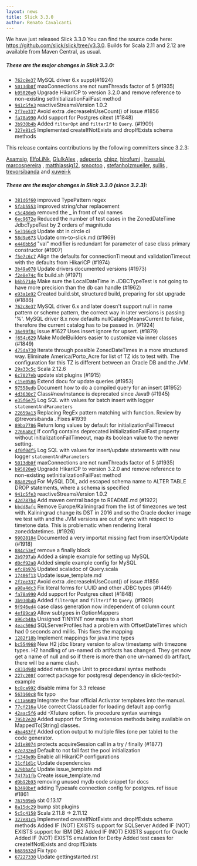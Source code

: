 ```yaml
---
layout: news
title: Slick 3.3.0
author: Renato Cavalcanti
---
```

We have just released Slick 3.3.0
You can find the source code here: <https://github.com/slick/slick/tree/v3.3.0>.
Builds for Scala 2.11 and 2.12 are available from Maven Central, as usual.

##### These are the major changes in Slick 3.3.0:

* [``762c8e37``](https://github.com/slick/slick/commit/762c8e37a844ae07cc5293e2a9b9cb25e941de84) MySQL driver 6.x suppt(#1924)
* [``5013db0f``](https://github.com/slick/slick/commit/5013db0fb332379bcccad1f654f8c40b4ffbc7d7) maxConnections are not numThreads factor of 5 (#1935)
* [``b95020e0``](https://github.com/slick/slick/commit/b95020e07b029eae15d3a5fec6ced09582d7c16a) Upgrade HikariCP to version 3.2.0 and remove reference to non-existing setInitializationFailFast method
* [``941c5fe3``](https://github.com/slick/slick/commit/941c5fe3ced63c2f3ffac0a4594a72c2b5a65ee9) reactiveStreamsVersion 1.0.2
* [``2f7ee337``](https://github.com/slick/slick/commit/2f7ee337921f9781071b4d8d38e3fc2b7f3ef1ca) Avoid extra .decreaseInUseCount() of issue #1856
* [``fa78a990``](https://github.com/slick/slick/commit/fa78a990f71bc6f15e0fba817b8856e2aa8f0d0e) Add support for Postgres citext (#1848)
* [``3b930b4b``](https://github.com/slick/slick/commit/3b930b4b694891b759acacfe7ebd9b737a84277a) Added `filterOpt` and `filterIf` to `Query`. (#1909)
* [``327e81c5``](https://github.com/slick/slick/commit/327e81c56b528af40aae0718598f6096ffb9b533) Implemented createIfNotExists and dropIfExists schema methods


This release contains contributions by the following committers since 3.2.3:

[Asamsig](https://github.com/Asamsig), [ElfoLiNk](https://github.com/ElfoLiNk), [GlulkAlex](https://github.com/GlulkAlex)
, [adeperio](https://github.com/adeperio), [chipz](https://github.com/chipz), [hirofumi](https://github.com/hirofumi)
, [hvesalai](https://github.com/hvesalai), [marcospereira](https://github.com/marcospereira)
, [matthiassig12](https://github.com/matthiassig12), [smootoo](https://github.com/smootoo)
, [stefanholzmueller](https://github.com/stefanholzmueller), [sullis](https://github.com/sullis)
, [trevorsibanda](https://github.com/trevorsibanda)
and [xuwei-k](https://github.com/xuwei-k)

##### These are the major changes in Slick 3.3.0 (since 3.2.3):

* [``381d6f60``](https://github.com/slick/slick/commit/381d6f606e05e35273482bca95775af74c7cd550) improved TypePattern regex
* [``5fab5553``](https://github.com/slick/slick/commit/5fab5553142e15a2548f9ad894fe36cf0a99db6f) improved string/char replacement
* [``c5c48deb``](https://github.com/slick/slick/commit/c5c48deba1b1a34a25206cafa9b9ee270e2a7ef7) removed the _ in front of val names
* [``6ec9672e``](https://github.com/slick/slick/commit/6ec9672e7cb87d6f2e4010610a27d64fe95dc6b6) Reduced the number of test cases in the ZonedDateTime JdbcTypeTest by 2 orders of magnitude
* [``5e3166c8``](https://github.com/slick/slick/commit/5e3166c8d061c81c375d38794a9ad616b238946e) Update sbt in circle ci
* [``58d9e673``](https://github.com/slick/slick/commit/58d9e6738d0f2d6980481cc5acf930a60b397d74) Update orm-to-slick.md (#1969)
* [``e446bb5d``](https://github.com/slick/slick/commit/e446bb5d1e19ea45ea36ccc4e16bba7788ba5a04) "val" modifier is redundant for parameter of case class primary constructor (#1907)
* [``f5e7c6c7``](https://github.com/slick/slick/commit/f5e7c6c70ba58c08a95d43413664a03586a6c2c8) Align the defaults for connectionTimeout and validationTimeout with the defaults from HikariCP (#1974)
* [``3b49a078``](https://github.com/slick/slick/commit/3b49a0784955ebef13cc124443d8719b1b76eb68) Update drivers documented versions (#1973)
* [``f2e8e74c``](https://github.com/slick/slick/commit/f2e8e74c8e3c3c4f745243d121d80411a94bb439) fix build.sh (#1971)
* [``b6b571de``](https://github.com/slick/slick/commit/b6b571de8204e4ef333b975ed08b5d8f64fdfcef) Make sure the LocalDateTime in JDBCTypeTest is not going to have more precision than the db can handle (#1962)
* [``e93a1e92``](https://github.com/slick/slick/commit/e93a1e923b4b57eea477240892156e09ff15e672) Created build.sbt, structured build, preparing for sbt upgrade (#1886)
* [``762c8e37``](https://github.com/slick/slick/commit/762c8e37a844ae07cc5293e2a9b9cb25e941de84) MySQL driver 6.x and later doesn't support null in name pattern or scheme pattern, the correct way in later versions is passing '%'. MySQL driver 8.x now defaults nullCatalogMeansCurrent to false, therefore the current catalog has to be passed in. (#1924)
* [``36e99f8c``](https://github.com/slick/slick/commit/36e99f8cc23326ebe71c05e878331e1dd034f6d2) issue #1627 Uses insert ignore for upsert. (#1879)
* [``f654c629``](https://github.com/slick/slick/commit/f654c6294375d40ae017d8e0edb9de974b533370) Make ModelBuilders easier to customize via inner classes (#1849)
* [``475da730``](https://github.com/slick/slick/commit/475da73051361651f4766b1849df33608ecec468) Iterate through possible ZonedDateTimes in a more structured way. Eliminate America/Porto_Acre for list of TZ ids to test with. The configuration for this TZ is different between an Oracle DB and the JVM.
* [``29a33c5c``](https://github.com/slick/slick/commit/29a33c5c78545623bf8e14d821086bbe3da17790) Scala 2.12.6
* [``6c7027eb``](https://github.com/slick/slick/commit/6c7027eba3f5d7a31e4e6ef97c831fbdefa648f8) update sbt plugins (#1915)
* [``c15e0586``](https://github.com/slick/slick/commit/c15e0586f9767be03d8f13c5200b896706afc53f) Extend docu for update queries (#1953)
* [``97558edb``](https://github.com/slick/slick/commit/97558edb3767d96a68daf67b877ad75b46f446f6) Document how to do a compiled query for an insert (#1952)
* [``4d3630c7``](https://github.com/slick/slick/commit/4d3630c747f8603454195b2ca229233150d81fc3) Class#newInstance is deprecated since Java9 (#1945)
* [``e35f6e75``](https://github.com/slick/slick/commit/e35f6e75d89beb38491f39cace7a81bfa3fc40a3) Log SQL with values for batch insert with logger `statementAndParameters`
* [``22659a13``](https://github.com/slick/slick/commit/22659a139824e19115466bf4ce6823e6def1e8dc) Replacing RegEx pattern matching with function. Review by @trevorsibanda . Fixes #1939
* [``89ba7786``](https://github.com/slick/slick/commit/89ba7786eb7e067c2c9843127c2d97f1ad0d6c16) Return long values by default for initializationFailTimeout
* [``2766a8cf``](https://github.com/slick/slick/commit/2766a8cf1d82fd46c96b2812037f9edbebb0d984) If config contains deprecated initializationFailFast property without initializationFailTimeout, map its boolean value to the newer setting.
* [``4f0f0df5``](https://github.com/slick/slick/commit/4f0f0df52deb85182298a7d5076adfcb0c85f08c) Log SQL with values for insert/update statements with new logger `statementAndParameters`
* [``5013db0f``](https://github.com/slick/slick/commit/5013db0fb332379bcccad1f654f8c40b4ffbc7d7) maxConnections are not numThreads factor of 5 (#1935)
* [``b95020e0``](https://github.com/slick/slick/commit/b95020e07b029eae15d3a5fec6ced09582d7c16a) Upgrade HikariCP to version 3.2.0 and remove reference to non-existing setInitializationFailFast method
* [``88a829cd``](https://github.com/slick/slick/commit/88a829cd1593925646c5944a27fcb3f5be1046e1) For MySQL DDL, add escaped schema name to ALTER TABLE DROP statements, where a schema is specified
* [``941c5fe3``](https://github.com/slick/slick/commit/941c5fe3ced63c2f3ffac0a4594a72c2b5a65ee9) reactiveStreamsVersion 1.0.2
* [``42d787b4``](https://github.com/slick/slick/commit/42d787b4950fe876569b5fd68e98c4e0379ac83c) Add maven central badge to README.md (#1922)
* [``bbdd8afc``](https://github.com/slick/slick/commit/bbdd8afc25672fd903039dfac33f9295159d0a48) Remove Europe/Kaliningrad from the list of timezones we test with. Kaliningrad change its DST in 2016 and so the Oracle docker image we test with and the JVM versions are out of sync with respect to timetone data. This is problematic when rendering literal zoneddatetimes. (#1926)
* [``99028184``](https://github.com/slick/slick/commit/990281848aa389e86acf1e2a4252bc8b64d82116) Documented a very importat missing fact from insertOrUpdate (#1918)
* [``884c53ef``](https://github.com/slick/slick/commit/884c53ef3b8c296c90db47dd1ad5076c5cca809d) remove a finally block
* [``2b9797ab``](https://github.com/slick/slick/commit/2b9797ab93bdaa884d467d1d52c7a7f9dbc3c438) Added a simple example for setting up MySQL
* [``d0cf92a8``](https://github.com/slick/slick/commit/d0cf92a83f9101b3c6bc83e0bea04aa6e57dceae) Added simple example config for MySQL
* [``efc8b976``](https://github.com/slick/slick/commit/efc8b97676f28a3375a25e18b54c7f768569f2fb) Updated scaladoc of Query.scala
* [``17406f13``](https://github.com/slick/slick/commit/17406f13159361df52a3d017fda1d22bdc40599f) Update issue_template.md
* [``2f7ee337``](https://github.com/slick/slick/commit/2f7ee337921f9781071b4d8d38e3fc2b7f3ef1ca) Avoid extra .decreaseInUseCount() of issue #1856
* [``a98a4dc3``](https://github.com/slick/slick/commit/a98a4dc3de3a0f17697279aade81da2ef4bd60a0) Fix literal forms for UUID and other JDBC types (#1449)
* [``fa78a990``](https://github.com/slick/slick/commit/fa78a990f71bc6f15e0fba817b8856e2aa8f0d0e) Add support for Postgres citext (#1848)
* [``3b930b4b``](https://github.com/slick/slick/commit/3b930b4b694891b759acacfe7ebd9b737a84277a) Added `filterOpt` and `filterIf` to `Query`. (#1909)
* [``9f946ed4``](https://github.com/slick/slick/commit/9f946ed421668b10cd00de1df3d83f2111ecede1) case class generation now independent of column count
* [``4ef89ca9``](https://github.com/slick/slick/commit/4ef89ca97a7bd46762f741aec5307ceeb0e0bfc7) Allow subtypes in OptionMappers
* [``a96cb48a``](https://github.com/slick/slick/commit/a96cb48ad3fa9e3a579db9b32db2e29394282240) Unsigned TINYINT now maps to a short
* [``4eac506d``](https://github.com/slick/slick/commit/4eac506d714fb97bb97797770212d32ef3835a07) SQLServerProfiles had a problem with OffsetDateTimes which had 0 seconds and millis. This fixes the mapping
* [``1282f18b``](https://github.com/slick/slick/commit/1282f18b00db039a52bf3a64a384a04eb01344f1) Implement mappings for java.time types
* [``bc554968``](https://github.com/slick/slick/commit/bc554968062a9dd007fbe45a85c3131882982b5f) New H2 jdbc library version to allow timestamp with timezone types. H2 handling of un-named db artifacts has changed. They get now get a name of null and so if there is more than one un-named db artifact, there will be a name clash.
* [``c831d9d8``](https://github.com/slick/slick/commit/c831d9d8e09755578e09dde24e1c056f465752db) added return type Unit to procedural syntax methods
* [``227c200f``](https://github.com/slick/slick/commit/227c200fde811f54c0a854bcc16a5e634939bc95) correct package for postgresql dependency in slick-testkit-example
* [``bc8ca992``](https://github.com/slick/slick/commit/bc8ca992d1f44c35c87c16bd2aa028ae29d12267) disable mima for 3.3 release
* [``563160c8``](https://github.com/slick/slick/commit/563160c8756f5190692412e665b273f0ab5c0a2a) fix typo
* [``c11a6689``](https://github.com/slick/slick/commit/c11a66896902e2932960c37cab92ffa7db634c1c) Integrate the four official Activator templates into the manual.
* [``77cf216a``](https://github.com/slick/slick/commit/77cf216a0328c049a79ff3d13389c61a33846800) Use correct ClassLoader for loading default app config
* [``42aac5f6``](https://github.com/slick/slick/commit/42aac5f61044ebe6e82447d7150f5ae79d0ec395) add -Xfuture option. fix procedure syntax warnings
* [``795b2e20``](https://github.com/slick/slick/commit/795b2e20a3fa1b87ec3cd4aca18826bccc101bd8) Added support for String extension methods being available on MappedTo[String] classes.
* [``4ba463ff``](https://github.com/slick/slick/commit/4ba463ffdde9c050489f8e01a1b244155f4bdbb3) Added option output to multiple files (one per table) to the code generator.
* [``2d1e8074``](https://github.com/slick/slick/commit/2d1e807483b704035b13b16ffd211d04844fbaa4) protects acquireSession call in a try / finally (#1877)
* [``e7e732ed``](https://github.com/slick/slick/commit/e7e732ed6111ce191d3de3945c8544c0a5b4e624) Default to not fail fast the pool initialization
* [``f1348e9b``](https://github.com/slick/slick/commit/f1348e9b70ee7b648fcf9aaac19bd5d7f206a574) Enable all HikariCP configurations
* [``31cf1d1c``](https://github.com/slick/slick/commit/31cf1d1c6b7d6a9197d36192771a9126edece7e0) Update dependencies
* [``a79bbafc``](https://github.com/slick/slick/commit/a79bbafcc15474db2a14cc5bd4100afcb295bb85) Update issue_template.md
* [``74f7b1fb``](https://github.com/slick/slick/commit/74f7b1fb137655a64bc416d9a3014767b8ea9e4d) Create issue_template.md
* [``d9b92b93``](https://github.com/slick/slick/commit/d9b92b931fb89162b42ea3714d43dee35bda6c2d) removing unused mydb code snippet for docs
* [``b3490bef``](https://github.com/slick/slick/commit/b3490bef0263473308314473898623f9b8f5ad40) adding Typesafe connection config for postgres. ref issue #1861
* [``767509eb``](https://github.com/slick/slick/commit/767509eb832461d991cf3121e3476f32b7049ddd) sbt 0.13.17
* [``8a15dc29``](https://github.com/slick/slick/commit/8a15dc293d8d21f9f60cd0e86bb66d99e8d91d48) bump sbt plugins
* [``5c5c4158``](https://github.com/slick/slick/commit/5c5c4158b71cac3f5e017e96391d89b5d5ef57f1) Scala 2.11.8 -> 2.11.12
* [``327e81c5``](https://github.com/slick/slick/commit/327e81c56b528af40aae0718598f6096ffb9b533) Implemented createIfNotExists and dropIfExists schema methods   Added IF (NOT) EXISTS support for SQLServer   Added IF (NOT) EXISTS support for IBM DB2   Added IF (NOT) EXISTS support for Oracle   Added IF (NOT) EXISTS emulation for Derby   Added test cases for createIfNotExists and dropIfExists
* [``b689632d``](https://github.com/slick/slick/commit/b689632d16bf0b4ef185d94b00bd08338adab5c3) Fix typo
* [``67227330``](https://github.com/slick/slick/commit/67227330b405048b68fb6483951bd8ef21892e8f) Update gettingstarted.rst